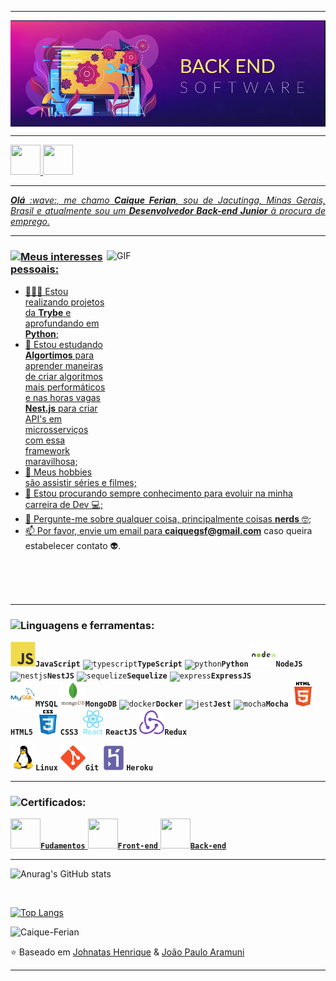 
-----

<div>
<img align="center" alt="Header" src="https://github.com/Caique-Ferian/Caique-Ferian/blob/main/img/Captura%20de%20tela%20de%202023-02-09%2015-16-12.png"/>
</div>

-----

<a href="https://github.com/Caique-Ferian" target="_blank">
  <img src="https://cdn.iconscout.com/icon/free/png-256/github-108-438008.png" width="48px" height="48px">
</a> 
<a href="https://www.linkedin.com/in/caique-ferian-6a1320153/" target="_blank">
  <img src="https://i.ibb.co/Kx2GSrT/linkedin.png" width="48px" height="48px">

-----

<div align="justify">
  <i><b>Olá</b> :wave:, me chamo <b>Caique Ferian</b>, sou de Jacutinga, Minas Gerais, Brasil e atualmente sou um <b>Desenvolvedor Back-end Junior</b> à procura de emprego.</i>
</div>



-----
  
<div>  
<div>
<img align="right" alt="GIF" src="https://github.com/joaopauloaramuni/joaopauloaramuni/blob/master/img/dev.gif?raw=true" width="350px" height="350px"/>
</div>
  
### <img height="20" src="https://raw.githubusercontent.com/innng/innng/master/assets/soulgem-sayaka.gif"/>Meus interesses pessoais:  
  
- 👨🏽‍💻 Estou realizando projetos da **Trybe** e aprofundando em **Python**;
- 🌱 Estou estudando **Algortimos** para aprender maneiras de criar algoritmos mais performáticos e nas horas vagas **Nest.js** para criar API's em microsserviços com essa framework maravilhosa; 
- 🤔 Meus hobbies são assistir séries e filmes;
- 💼 Estou procurando sempre conhecimento para evoluir na minha carreira de Dev 💻;
- 💬 Pergunte-me sobre qualquer coisa, principalmente coisas **nerds** 🤓;
- 📫 Por favor, envie um email para **caiquegsf@gmail.com** caso queira estabelecer contato 👽.
<!-- - 📝 Veja meu Curriculum Vitae <a href="https://gitconnected.com/johnatas-henrique/resume" target="_blank">clicando aqui</a> para mais informações. -->
  
<br/>
<br/>
<br/>
  
-----

<div>
  
### <img height="20" src="https://raw.githubusercontent.com/innng/innng/master/assets/soulgem-sayaka.gif"/>Linguagens e ferramentas:  

 <code><img src="https://raw.githubusercontent.com/devicons/devicon/master/icons/javascript/javascript-original.svg" alt="javascript" width="40" height="40"/><b>JavaScript</b></code>
  <code><img src="https://upload.wikimedia.org/wikipedia/commons/4/4c/Typescript_logo_2020.svg" alt="typescript" width="40" height="40"/><b>TypeScript</b></code>
  <code><img src="https://upload.wikimedia.org/wikipedia/commons/c/c3/Python-logo-notext.svg" alt="python" width="40" height="40"/><b>Python</b></code>
  <code><img src="https://raw.githubusercontent.com/devicons/devicon/master/icons/nodejs/nodejs-original-wordmark.svg" alt="nodejs" width="40" height="40"/><b>NodeJS</b></code>
  <code><img src="https://seeklogo.com/images/N/nestjs-logo-09342F76C0-seeklogo.com.png" alt="nestjs" width="40" height="40"/><b>NestJS</b></code>
  <code><img src="https://seeklogo.com/images/S/sequelize-logo-9A5075DB9F-seeklogo.com.png" alt="sequelize" width="40" height="40"/><b>Sequelize</b></code>
  <code><img src="https://blog.amt.in/wp-content/uploads/2017/12/e16da876-c2fd-4eb8-ae72-4b193c534938-Edited.png" alt="express" width="40" height="40"/><b>ExpressJS</b></code>
  <br/>
  <code><img src="https://raw.githubusercontent.com/devicons/devicon/master/icons/mysql/mysql-original-wordmark.svg" alt="mysql" width="40" height="40"/><b>MYSQL</b></code>
  <code><img src="https://raw.githubusercontent.com/devicons/devicon/master/icons/mongodb/mongodb-original-wordmark.svg" alt="mongodb" width="40" height="40"/><b>MongoDB</b></code>
  <code><img src="https://cdn.icon-icons.com/icons2/2699/PNG/512/docker_official_logo_icon_169250.png" alt="docker" width="40" height="40"/><b>Docker</b></code>
  <code><img src="https://www.learnstorybook.com/intro-to-storybook/logo-jest.png" alt="jest" width="40" height="40" /><b>Jest</b></code>
  <code><img src="https://camo.githubusercontent.com/b038408a220da15a2710d79f3bc3834c9fa8c32c7ceb22f8554c5799ceea768e/68747470733a2f2f63646e2e6a7364656c6976722e6e65742f67682f64657669636f6e732f64657669636f6e2f69636f6e732f6d6f6368612f6d6f6368612d706c61696e2e737667" alt="mocha" width="40" height="40"/><b>Mocha</b></code>
  <code><img src="https://raw.githubusercontent.com/devicons/devicon/master/icons/html5/html5-original-wordmark.svg" alt="html5" width="40" height="40"/><b>HTML5</b></code> 
  <code><img src="https://raw.githubusercontent.com/devicons/devicon/master/icons/css3/css3-original-wordmark.svg" alt="css3" width="40" height="40"/><b>CSS3</b></code>
  <code><img src="https://raw.githubusercontent.com/devicons/devicon/master/icons/react/react-original-wordmark.svg" alt="react" width="40" height="40"/><b>ReactJS</b></code> 
  <code><img src="https://raw.githubusercontent.com/devicons/devicon/master/icons/redux/redux-original.svg" alt="redux" width="40" height="40"/><b>Redux</b></code>

  <code><img src="https://raw.githubusercontent.com/devicons/devicon/master/icons/linux/linux-original.svg" alt="linux" width="40" height="40" /><b>Linux</b></code>
  <code><img src="https://raw.githubusercontent.com/devicons/devicon/master/icons/git/git-original.svg" alt="git" width="40" height="40"/><b>Git</b></code>
  <code><img src="https://raw.githubusercontent.com/devicons/devicon/master/icons/heroku/heroku-plain.svg" alt="heroku" width="40" height="40"/><b>Heroku</b></code> 
  
  </div>
  
-----
  
<div>  
  
### <img height="20" src="https://raw.githubusercontent.com/innng/innng/master/assets/soulgem-sayaka.gif"/>Certificados:  
 
<a href="https://www.credential.net/4393523f-fee2-4e18-a4be-239990cf7957#gs.ocz2re" target="_blank">
  <code><img src="https://www.svgrepo.com/show/169718/coding.svg" width="48px" height="48px"><b>Fudamentos</b></code>
</a>
<a href="https://www.credential.net/bd1520b6-b272-4220-a8b8-115c6fdc93d0#gs.jjnued" target="_blank">
  <code><img src="https://www.svgrepo.com/show/271564/coding.svg" width="48px" height="48px"><b>Front-end</b></code>
</a>    
<a href="https://www.credential.net/5d02f7c3-3146-442b-b671-c800f4f75aa8#gs.octw58" target="_blank">
  <code><img src="https://pic.onlinewebfonts.com/svg/img_544508.png" width="48px" height="48px"><b>Back-end</b></code>
</a> 

</div>
  
-----

![Anurag's GitHub stats](https://github-readme-stats.vercel.app/api?username=Caique-Ferian&show_icons=true&theme=midnight-purple)

<br />

[![Top Langs](https://github-readme-stats.vercel.app/api/top-langs/?username=Caique-Ferian&layout=compact)](https://github.com/Caique-Ferian/github-readme-stats)

<p align="left"> <img src="https://komarev.com/ghpvc/?username=Caique-Ferian" alt="Caique-Ferian" /> </p>


⭐️ Baseado em [Johnatas Henrique](https://github.com/johnatas-henrique) & [João Paulo Aramuni](https://github.com/joaopauloaramuni)

-----
